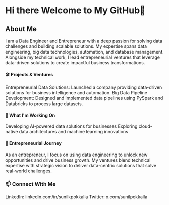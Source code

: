 # Hi there Welcome to My GitHub👋

## About Me

I am a Data Engineer and Entrepreneur with a deep passion for solving data challenges and building scalable solutions. My expertise spans data engineering, big data technologies, automation, and database management. Alongside my technical work, I lead entrepreneurial ventures that leverage data-driven solutions to create impactful business transformations.

#### 🛠 Projects & Ventures
Entrepreneurial Data Solutions: Launched a company providing data-driven solutions for business intelligence and automation.
Big Data Pipeline Development: Designed and implemented data pipelines using PySpark and Databricks to process large datasets.

#### 🌱 What I'm Working On
Developing AI-powered data solutions for businesses
Exploring cloud-native data architectures and machine learning innovations
#### 🧠 Entrepreneurial Journey
As an entrepreneur, I focus on using data engineering to unlock new opportunities and drive business growth. My ventures blend technical expertise with strategic vision to deliver data-centric solutions that solve real-world challenges.

### 📫 Connect With Me
LinkedIn: linkedin.com/in/sunilkpokkalla
Twitter: x.com/sunilpokkalla
